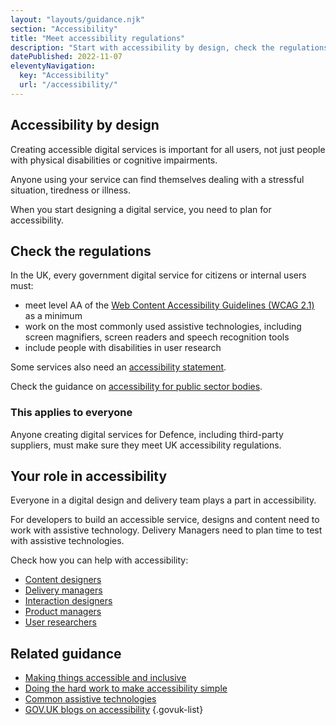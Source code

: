 ```yaml
---
layout: "layouts/guidance.njk"
section: "Accessibility"
title: "Meet accessibility regulations"
description: "Start with accessibility by design, check the regulations and what every person in a delivery team can do to improve accessibility."
datePublished: 2022-11-07
eleventyNavigation:
  key: "Accessibility"
  url: "/accessibility/"
---
```


## Accessibility by design 

Creating accessible digital services is important for all users, not just people with physical disabilities or cognitive impairments. 

Anyone using your service can find themselves dealing with a stressful situation, tiredness or illness.

When you start designing a digital service, you need to plan for accessibility. 

## Check the regulations

In the UK, every government digital service for citizens or internal users must:

- meet level AA of the [Web Content Accessibility Guidelines (WCAG 2.1)](https://www.w3.org/TR/WCAG21/) as a minimum
- work on the most commonly used assistive technologies, including screen magnifiers, screen readers and speech recognition tools
- include people with disabilities in user research

Some services also need an [accessibility statement](/accessibility/publishing-documents#accessibility-statements/).

Check the guidance on [accessibility for public sector bodies](https://www.gov.uk/guidance/accessibility-requirements-for-public-sector-websites-and-apps/).

### This applies to everyone

Anyone creating digital services for Defence, including third-party suppliers, must make sure they meet UK accessibility regulations. 

## Your role in accessibility

Everyone in a digital design and delivery team plays a part in accessibility.

For developers to build an accessible service, designs and content need to work with assistive technology. Delivery Managers need to plan time to test with assistive technologies. 

Check how you can help with accessibility:

- [Content designers](/accessibility/meet-accessibility-regulations/content-designers/)
- [Delivery managers](/accessibility/meet-accessibility-regulations/delivery-managers/)
- [Interaction designers](/accessibility/meet-accessibility-regulations/interaction-designers/)
- [Product managers](/accessibility/meet-accessibility-regulations/product-managers/)
- [User researchers](/accessibility/meet-accessibility-regulations/user-researchers/)

## Related guidance

- [Making things accessible and inclusive](https://www.gov.uk/guidance/make-things-accessible/)
- [Doing the hard work to make accessibility simple](https://gds.blog.gov.uk/2016/05/19/doing-the-hard-work-to-make-accessibility-simple/)
- [Common assistive technologies](https://www.gov.uk/government/publications/assistive-technology-definition-and-safe-use/assistive-technology-definition-and-safe-use/)
- [GOV.UK blogs on accessibility](https://accessibility.blog.gov.uk/)
{.govuk-list}
